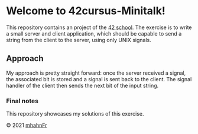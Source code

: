 # Welcome to 42cursus-Minitalk!
This repository contains an project of the [42 school]. The exercise is to
write a small server and client application, which should be capable to send a
string from the client to the server, using only UNIX signals.

## Approach
My approach is pretty straight forward: once the server received a signal, the
associated bit is stored and a signal is sent back to the client. The signal
handler of the client then sends the next bit of the input string.

### Final notes
This repository showcases my solutions of this exercise.

© 2021 [mhahnFr](https://www.github.com/mhahnFr)

[42 school]: https://www.42heilbronn.de/learncoderepeat
